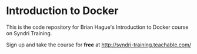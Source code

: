# Introduction to Docker

This is the code repository for Brian Hague's Introduction to Docker course on Syndri Training.

Sign up and take the course for **free** at <http://syndri-training.teachable.com/>
